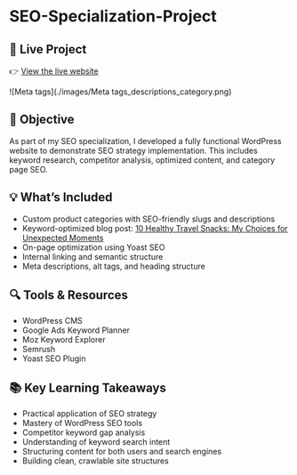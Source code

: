 # SEO-Specialization-Project

## 🔗 Live Project
👉 [View the live website](https://fastway.dainele.eu/)

![Meta tags](./images/Meta tags_descriptions_category.png)


## 🎯 Objective
As part of my SEO specialization, I developed a fully functional WordPress website to demonstrate SEO strategy implementation. This includes keyword research, competitor analysis, optimized content, and category page SEO.

## 💡 What’s Included
- Custom product categories with SEO-friendly slugs and descriptions
- Keyword-optimized blog post: [10 Healthy Travel Snacks: My Choices for Unexpected Moments](https://fastway.dainele.eu/healthy-travel-snacks/)
- On-page optimization using Yoast SEO
- Internal linking and semantic structure
- Meta descriptions, alt tags, and heading structure

## 🔍 Tools & Resources
- WordPress CMS
- Google Ads Keyword Planner
- Moz Keyword Explorer
- Semrush
- Yoast SEO Plugin

## 📚 Key Learning Takeaways
- Practical application of SEO strategy
- Mastery of WordPress SEO tools
- Competitor keyword gap analysis
- Understanding of keyword search intent
- Structuring content for both users and search engines
- Building clean, crawlable site structures
